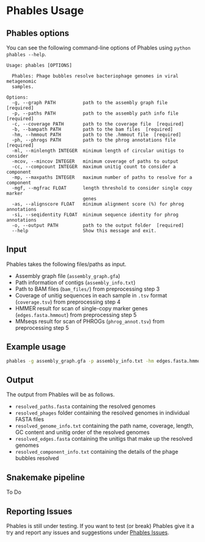 # Phables Usage

## Phables options

You can see the following command-line options of Phables using `python phables --help`.

```
Usage: phables [OPTIONS]

  Phables: Phage bubbles resolve bacteriophage genomes in viral metagenomic
  samples.

Options:
  -g, --graph PATH          path to the assembly graph file  [required]
  -p, --paths PATH          path to the assembly path info file  [required]
  -c, --coverage PATH       path to the coverage file  [required]
  -b, --bampath PATH        path to the bam files  [required]
  -hm, --hmmout PATH        path to the .hmmout file  [required]
  -ph, --phrogs PATH        path to the phrog annotations file  [required]
  -ml, --minlength INTEGER  minimum length of circular unitigs to consider
  -mcov, --mincov INTEGER   minimum coverage of paths to output
  -cc, --compcount INTEGER  maximum unitig count to consider a component
  -mp, --maxpaths INTEGER   maximum number of paths to resolve for a component
  -mgf, --mgfrac FLOAT      length threshold to consider single copy marker
                            genes
  -as, --alignscore FLOAT   minimum alignment score (%) for phrog annotations
  -si, --seqidentity FLOAT  minimum sequence identity for phrog annotations
  -o, --output PATH         path to the output folder  [required]
  --help                    Show this message and exit.
```

## Input

Phables takes the following files/paths as input.

* Assembly graph file (`assembly_graph.gfa`)
* Path information of contigs (`assembly_info.txt`)
* Path to BAM files (`bam_files/`) from preprocessing step 3
* Coverage of unitig sequences in each sample in `.tsv` format (`coverage.tsv`) from preprocessing step 4
* HMMER result for scan of single-copy marker genes (`edges.fasta.hmmout`) from preprocessing step 5
* MMseqs result for scan of PHROGs (`phrog_annot.tsv`) from preprocessing step 5

## Example usage

```bash
phables -g assembly_graph.gfa -p assembly_info.txt -hm edges.fasta.hmmout -ph phrog_annot.tsv -c coverage.tsv -b bam_files/ -o /output/path/
```

## Output

The output from Phables will be as follows.

* `resolved_paths.fasta` containing the resolved genomes
* `resolved_phages` folder containing the resolved genomes in individual FASTA files
* `resolved_genome_info.txt` containing the path name, coverage, length, GC content and unitig order of the resolved genomes
* `resolved_edges.fasta` containing the unitigs that make up the resolved genomes
* `resolved_component_info.txt` containing the details of the phage bubbles resolved

## Snakemake pipeline
To Do

## Reporting Issues

Phables is still under testing. If you want to test (or break) Phables give it a try and report any issues and suggestions under [Phables Issues](https://github.com/Vini2/phables/issues).